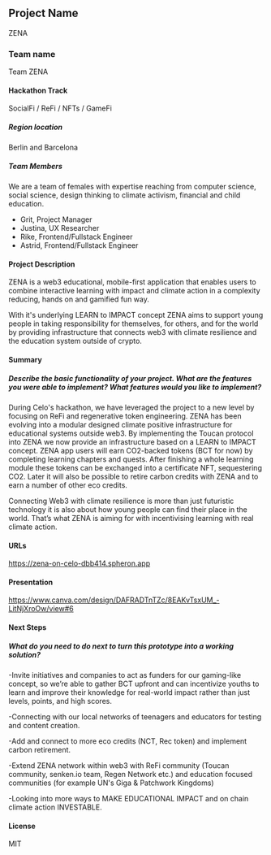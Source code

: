 ## Project Name
ZENA
### Team name
Team ZENA
#### Hackathon Track
SocialFi / ReFi / NFTs / GameFi

##### Region location
Berlin and Barcelona
##### Team Members
We are a team of females with expertise reaching from computer science, social science, design thinking to climate activism, financial and child education.

- Grit, Project Manager
- Justina, UX Researcher
- Rike, Frontend/Fullstack Engineer
- Astrid, Frontend/Fullstack Engineer

#### Project Description

ZENA is a web3 educational, mobile-first application that enables users to combine interactive learning with impact and climate action in a complexity reducing, hands on and gamified fun way.

With it's underlying LEARN to IMPACT concept ZENA aims to support young people in taking responsibility for themselves, for others, and for the world by providing infrastructure that connects web3 with climate resilience and the education system outside of crypto.

#### Summary
##### Describe the basic functionality of your project. What are the features you were able to implement? What features would you like to implement?

During Celo's hackathon, we have leveraged the project to a new level by focusing on ReFi and regenerative token engineering. ZENA has been evolving into a modular designed climate positive infrastructure for educational systems outside web3. By implementing the Toucan protocol into ZENA we now provide an infrastructure based on a LEARN to IMPACT concept. ZENA app users will earn CO2-backed tokens (BCT for now) by completing learning chapters and quests. After finishing a whole learning module these tokens can be exchanged into a certificate NFT, sequestering CO2. Later it will also be possible to retire carbon credits with ZENA and to earn a number of other eco credits.

Connecting Web3 with climate resilience is more than just futuristic technology it is also about how young people can find their place in the world. That’s what ZENA is aiming for with incentivising learning with real climate action.

#### URLs
https://zena-on-celo-dbb414.spheron.app

#### Presentation
https://www.canva.com/design/DAFRADTnTZc/8EAKvTsxUM_-LitNjXroOw/view#6

#### Next Steps
#####  What do you need to do next to turn this prototype into a working solution?

-Invite initiatives and companies to act as funders for our gaming-like concept, so we’re able to gather BCT upfront and can incentivize youths to learn 
 and improve their knowledge for real-world impact rather than just levels, points, and high scores.

-Connecting with our local networks of teenagers and educators for testing and content creation.

-Add and connect to more eco credits (NCT, Rec token) and implement carbon retirement.

-Extend ZENA network within web3 with ReFi community (Toucan community, senken.io team, Regen Network etc.) and education focused communities (for example   UN's Giga & Patchwork Kingdoms)

-Looking into more ways to MAKE EDUCATIONAL IMPACT and on chain climate action INVESTABLE.

#### License
MIT
